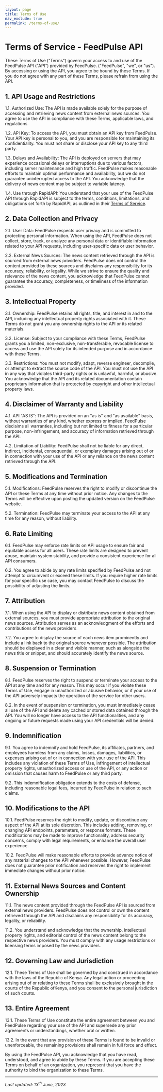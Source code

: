 ```yaml
---
layout: page
title: Terms of Use
nav_exclude: true
permalink: /terms-of-use/
---
```


# Terms of Service - FeedPulse API

These Terms of Use ("Terms") govern your access to and use of the FeedPulse API ("API") provided by FeedPulse. ("FeedPulse", "we", or "us"). By accessing or using the API, you agree to be bound by these Terms. If you do not agree with any part of these Terms, please refrain from using the API.

## 1. API Usage and Restrictions

1.1. Authorized Use: The API is made available solely for the purpose of accessing and retrieving news content from external news sources. You agree to use the API in compliance with these Terms, applicable laws, and regulations.

1.2. API Key: To access the API, you must obtain an API key from FeedPulse. Your API key is personal to you, and you are responsible for maintaining its confidentiality. You must not share or disclose your API key to any third party.

1.3. Delays and Availability: The API is deployed on servers that may experience occasional delays or interruptions due to various factors, including server maintenance and high traffic. FeedPulse makes reasonable efforts to maintain optimal performance and availability, but we do not guarantee uninterrupted access to the API. You acknowledge that the delivery of news content may be subject to variable latency.

1.4. Use through RapidAPI: You understand that your use of the FeedPulse API through RapidAPI is subject to the terms, conditions, limitations, and obligations set forth by RapidAPI, as outlined in their [Terms of Service](https://www.rapidapi.com/terms).

## 2. Data Collection and Privacy

2.1. User Data: FeedPulse respects user privacy and is committed to protecting personal information. When using the API, FeedPulse does not collect, store, track, or analyze any personal data or identifiable information related to your API requests, including user-specific data or user behavior.

2.2. External News Sources: The news content retrieved through the API is sourced from external news providers. FeedPulse does not control the content provided by these sources and disclaims any responsibility for its accuracy, reliability, or legality. While we strive to ensure the quality and relevance of the news content, you acknowledge that FeedPulse cannot guarantee the accuracy, completeness, or timeliness of the information provided.

## 3. Intellectual Property

3.1. Ownership: FeedPulse retains all rights, title, and interest in and to the API, including any intellectual property rights associated with it. These Terms do not grant you any ownership rights to the API or its related materials.

3.2. License: Subject to your compliance with these Terms, FeedPulse grants you a limited, non-exclusive, non-transferable, revocable license to access and use the API solely for its intended purpose and in accordance with these Terms.

3.3. Restrictions: You must not modify, adapt, reverse engineer, decompile, or attempt to extract the source code of the API. You must not use the API in any way that violates third-party rights or is unlawful, harmful, or abusive. You acknowledge that the API and its related documentation contain proprietary information that is protected by copyright and other intellectual property laws.

## 4. Disclaimer of Warranty and Liability

4.1. API "AS IS": The API is provided on an "as is" and "as available" basis, without warranties of any kind, whether express or implied. FeedPulse disclaims all warranties, including but not limited to fitness for a particular purpose, non-infringement, and accuracy of information retrieved through the API.

4.2. Limitation of Liability: FeedPulse shall not be liable for any direct, indirect, incidental, consequential, or exemplary damages arising out of or in connection with your use of the API or any reliance on the news content retrieved through the API.

## 5. Modifications and Termination

5.1. Modifications: FeedPulse reserves the right to modify or discontinue the API or these Terms at any time without prior notice. Any changes to the Terms will be effective upon posting the updated version on the FeedPulse website.

5.2. Termination: FeedPulse may terminate your access to the API at any time for any reason, without liability.

## 6. Rate Limiting

6.1. FeedPulse may enforce rate limits on API usage to ensure fair and equitable access for all users. These rate limits are designed to prevent abuse, maintain system stability, and provide a consistent experience for all API consumers.

6.2. You agree to abide by any rate limits specified by FeedPulse and not attempt to circumvent or exceed these limits. If you require higher rate limits for your specific use case, you may contact FeedPulse to discuss the possibility of adjusting the limits.

## 7. Attribution

7.1. When using the API to display or distribute news content obtained from external sources, you must provide appropriate attribution to the original news sources. Attribution serves as an acknowledgment of the efforts and contributions of the news providers.

7.2. You agree to display the source of each news item prominently and include a link back to the original source whenever possible. The attribution should be displayed in a clear and visible manner, such as alongside the news title or snippet, and should accurately identify the news source.

## 8. Suspension or Termination

8.1. FeedPulse reserves the right to suspend or terminate your access to the API at any time and for any reason. This may occur if you violate these Terms of Use, engage in unauthorized or abusive behavior, or if your use of the API adversely impacts the operation of the service for other users.

8.2. In the event of suspension or termination, you must immediately cease all use of the API and delete any cached or stored data obtained through the API. You will no longer have access to the API functionalities, and any ongoing or future requests made using your API credentials will be denied.

## 9. Indemnification

9.1. You agree to indemnify and hold FeedPulse, its affiliates, partners, and employees harmless from any claims, losses, damages, liabilities, or expenses arising out of or in connection with your use of the API. This includes any violation of these Terms of Use, infringement of intellectual property rights, unauthorized access or use of the API, or any action or omission that causes harm to FeedPulse or any third party.

9.2. This indemnification obligation extends to the costs of defense, including reasonable legal fees, incurred by FeedPulse in relation to such claims.

## 10. Modifications to the API

10.1. FeedPulse reserves the right to modify, update, or discontinue any aspect of the API at its sole discretion. This includes adding, removing, or changing API endpoints, parameters, or response formats. These modifications may be made to improve functionality, address security concerns, comply with legal requirements, or enhance the overall user experience.

10.2. FeedPulse will make reasonable efforts to provide advance notice of any material changes to the API whenever possible. However, FeedPulse does not guarantee prior notification and reserves the right to implement immediate changes without prior notice.

## 11. External News Sources and Content Ownership

11.1. The news content provided through the FeedPulse API is sourced from external news providers. FeedPulse does not control or own the content retrieved through the API and disclaims any responsibility for its accuracy, legality, or reliability.

11.2. You understand and acknowledge that the ownership, intellectual property rights, and editorial control of the news content belong to the respective news providers. You must comply with any usage restrictions or licensing terms imposed by the news providers.

## 12. Governing Law and Jurisdiction

12.1. These Terms of Use shall be governed by and construed in accordance with the laws of the Republic of Kenya. Any legal action or proceeding arising out of or relating to these Terms shall be exclusively brought in the courts of the Republic ofKenya, and you consent to the personal jurisdiction of such courts.

## 13. Entire Agreement

13.1. These Terms of Use constitute the entire agreement between you and FeedPulse regarding your use of the API and supersede any prior agreements or understandings, whether oral or written.

13.2. In the event that any provision of these Terms is found to be invalid or unenforceable, the remaining provisions shall remain in full force and effect.




By using the FeedPulse API, you acknowledge that you have read, understood, and agree to abide by these Terms. If you are accepting these Terms on behalf of an organization, you represent that you have the authority to bind the organization to these Terms.

---

*Last updated: 13<sup>th</sup> June, 2023*

